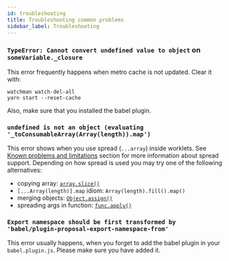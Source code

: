 ```yaml
---
id: troubleshooting
title: Troubleshooting common problems
sidebar_label: Troubleshooting
---
```


### `TypeError: Cannot convert undefined value to object` on `someVariable._closure`

This error frequently happens when metro cache is not updated. Clear it with:

```
watchman watch-del-all
yarn start --reset-cache
```

Also, make sure that you installed the babel plugin.

### `undefined is not an object (evaluating '_toConsumableArray(Array(length)).map')`

This error shows when you use spread (`...array`) inside worklets. See [Known problems and limitations](about.md#known-problems-and-limitations) section for more information about spread support.
Depending on how spread is used you may try one of the following alternatives:

- copying array: [`array.slice()`](https://developer.mozilla.org/en-US/docs/Web/JavaScript/Reference/Global_Objects/Array/slice)
- `[...Array(length)].map` idiom: `Array(length).fill().map()`
- merging objects: [`Object.assign()`](https://developer.mozilla.org/en-US/docs/Web/JavaScript/Reference/Global_Objects/Object/assign)
- spreading args in function: [`func.apply()`](https://developer.mozilla.org/en-US/docs/Web/JavaScript/Reference/Global_Objects/Function/apply)

### `Export namespace should be first transformed by 'babel/plugin-proposal-export-namespace-from'`

This error usually happens, when you forget to add the babel plugin in your `babel.plugin.js`. Please make
sure you have added it.